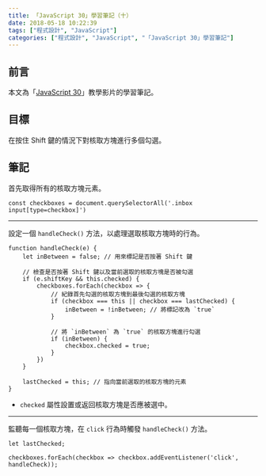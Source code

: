 ```yaml
---
title: 「JavaScript 30」學習筆記（十）
date: 2018-05-18 10:22:39
tags: ["程式設計", "JavaScript"]
categories: ["程式設計", "JavaScript", "「JavaScript 30」學習筆記"]
---
```


## 前言

本文為「[JavaScript 30](https://javascript30.com/)」教學影片的學習筆記。

## 目標

在按住 Shift 鍵的情況下對核取方塊進行多個勾選。

## 筆記

首先取得所有的核取方塊元素。

```JS
const checkboxes = document.querySelectorAll('.inbox input[type=checkbox]')
```

---

設定一個 `handleCheck()` 方法，以處理選取核取方塊時的行為。

```JS
function handleCheck(e) {
    let inBetween = false; // 用來標記是否按著 Shift 鍵

    // 檢查是否按著 Shift 鍵以及當前選取的核取方塊是否被勾選
    if (e.shiftKey && this.checked) {
        checkboxes.forEach(checkbox => {
            // 紀錄首先勾選的核取方塊到最後勾選的核取方塊
            if (checkbox === this || checkbox === lastChecked) {
                inBetween = !inBetween; // 將標記改為 `true`
            }

            // 將 `inBetween` 為 `true` 的核取方塊進行勾選
            if (inBetween) {
                checkbox.checked = true;
            }
        })
    }

    lastChecked = this; // 指向當前選取的核取方塊的元素
}
```

- `checked` 屬性設置或返回核取方塊是否應被選中。

---

監聽每一個核取方塊，在 `click` 行為時觸發 `handleCheck()` 方法。

```JS
let lastChecked;

checkboxes.forEach(checkbox => checkbox.addEventListener('click', handleCheck));
```
